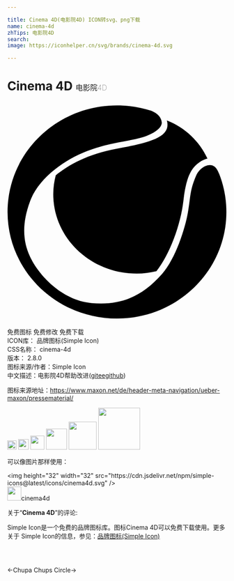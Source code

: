 ```yaml
---

title: Cinema 4D(电影院4D) ICON转svg、png下载
name: cinema-4d
zhTips: 电影院4D
search: 
image: https://iconhelper.cn/svg/brands/cinema-4d.svg

---
```


# Cinema 4D  <small style="font-size: 60%;font-weight: 100">电影院4D</small>

<div id="svg" class="svg-wrap">
<svg role="img" viewBox="0 0 24 24" xmlns="http://www.w3.org/2000/svg"><title>Cinema 4D icon</title><path d="M12.022,5.127C8.786,5.713,6.677,6.917,5.3,8.047c-0.172,0.665-0.273,1.356-0.273,2.072 c0,4.794,4.093,8.68,9.141,8.68c0.753,0,1.467-0.098,2.146-0.264c1.458-1.848,2.651-5.065,2.955-7.728 c0.319-2.786,0.953-3.63,1.742-4.18c0.28-0.195,0.574-0.344,0.885-0.415c-0.887-1.897-2.439-3.388-4.444-4.168 c0.005,0.022,0.014,0.04,0.019,0.062C17.852,3.735,16.115,4.386,12.022,5.127z M23.179,7.898 c-0.032-0.063-0.064-0.134-0.097-0.214c-0.594-1.455-2.022-0.512-2.399,0.344c-0.742,1.686-0.633,2.422-0.934,4.131 s-1.337,4.999-2.828,6.688c-2.13,2.412-4.46,3.484-7.727,3.172s-5.785-3.082-6.717-5.09c-0.782-1.685-0.9-3.596,0.025-6.073 s3.7-4.491,6.237-5.459c2.537-0.968,4.545-1.063,5.96-1.475c1.415-0.413,2.249-1.093,2.197-1.672 c-0.065-0.718-0.757-1.1-1.148-1.26c-1.18-0.379-2.441-0.584-3.751-0.584c-6.611,0-11.97,5.218-11.97,11.655 c0,6.437,5.359,11.655,11.97,11.655s11.97-5.218,11.97-11.655C23.966,10.594,23.687,9.191,23.179,7.898z"/></svg>
</div>
<detail full-name='cinema-4d'></detail>

<div class="detail-page">
<p>
<span><span class="badge-success badge">免费图标</span> <span class="badge-success badge">免费修改</span>  <span class="badge-success badge">免费下载</span> </span>
<br/>
<span>
ICON库：
<span class="badge-secondary badge">品牌图标(Simple Icon)</span> 
</span>
<br/>
<span>
CSS名称：
<span class="badge-secondary badge">cinema-4d</span> 
</span>

<br/>
<span>
版本：
<span class="badge-secondary badge">2.8.0</span> 
</span>
<br/>
<span>图标来源/作者：<span class="badge-light badge">Simple Icon</span></span> 
<br/>
<span class="zh-detail">中文描述：<span class="badge-primary badge">电影院4D</span><span class="help-link"><span>帮助改进</span>(<a href="https://gitee.com/liuwave/icon-helper/edit/master/json/brands/cinema-4d.json" target="_blank" rel="noopener noreferrer">gitee</a><a href="https://github.com/liuwave/icon-helper/edit/master/json/brands/cinema-4d.json" target="_blank" rel="noopener noreferrer">github</a></span>)</span><br/>
</p>
</div><div class="description description alert alert-light"><p>图标来源地址：<a href="https://www.maxon.net/de/header-meta-navigation/ueber-maxon/pressematerial/" target="_blank" rel="noopener noreferrer">https://www.maxon.net/de/header-meta-navigation/ueber-maxon/pressematerial/</a></p></div>
<div class="alert alert-dark">
<img height="21" width="21" src="https://cdn.jsdelivr.net/npm/simple-icons@latest/icons/cinema4d.svg" />
<img height="24" width="24" src="https://cdn.jsdelivr.net/npm/simple-icons@latest/icons/cinema4d.svg" />
<img height="32" width="32" src="https://cdn.jsdelivr.net/npm/simple-icons@latest/icons/cinema4d.svg" />
<img height="48" width="48" src="https://cdn.jsdelivr.net/npm/simple-icons@latest/icons/cinema4d.svg" />
<img height="64" width="64" src="https://cdn.jsdelivr.net/npm/simple-icons@latest/icons/cinema4d.svg" />
<img height="96" width="96" src="https://cdn.jsdelivr.net/npm/simple-icons@latest/icons/cinema4d.svg" />

</div>
<div>
  <p>可以像图片那样使用：    
  </p>
  <div class="alert alert-primary" style="font-size: 14px">
    &lt;img height="32" width="32" src="https://cdn.jsdelivr.net/npm/simple-icons@latest/icons/cinema4d.svg" /&gt;
    <copy-btn content='<img height="32" width="32" src="https://cdn.jsdelivr.net/npm/simple-icons@latest/icons/cinema4d.svg" />'></copy-btn>
  </div>
  <div class="alert alert-secondary">
    <img height="32" width="32" src="https://cdn.jsdelivr.net/npm/simple-icons@latest/icons/cinema4d.svg" />cinema4d
    <copy-btn content="cinema4d" btn-title="复制图标名称"></copy-btn>
  </div>
</div>
<div class="icon-detail__container">
<p>关于“<b>Cinema 4D</b>”的评论:</p>
</div>
<Vssue title="关于“Cinema 4D”的评论" />
<div><p>Simple Icon是一个免费的品牌图标库。图标Cinema 4D可以免费下载使用。更多关于  Simple Icon的信息，参见：<a target="_blank" href="https://iconhelper.cn/brands.html">品牌图标(Simple Icon)</a>
</p></div>


<div style="padding:2rem 0 " class="page-nav"><p class="inner"><span class="prev">←<router-link to="/icon/chupa-chups.html">Chupa Chups</router-link></span> <span class="next"><router-link to="/icon/circle.html">Circle</router-link>→</span></p></div>
